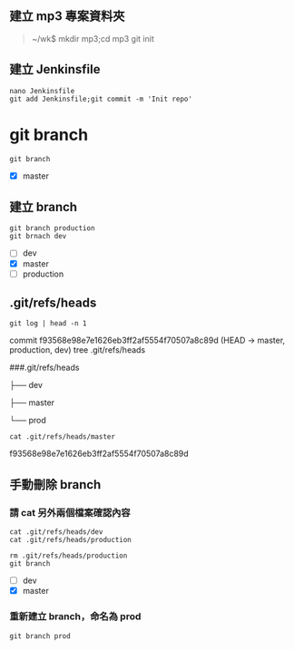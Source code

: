 ## 建立 mp3 專案資料夾
>~/wk$ mkdir mp3;cd mp3
    git init

## 建立 Jenkinsfile
    nano Jenkinsfile
    git add Jenkinsfile;git commit -m 'Init repo'


# git branch
    git branch
- [x] master
## 建立 branch
    git branch production
    git brnach dev
- [ ] dev
- [x] master
- [ ] production

## .git/refs/heads
    git log | head -n 1
commit f93568e98e7e1626eb3ff2af5554f70507a8c89d (HEAD -> master, production, dev)
    tree .git/refs/heads

###.git/refs/heads

├── dev

├── master

└── prod

    cat .git/refs/heads/master
f93568e98e7e1626eb3ff2af5554f70507a8c89d

## 手動刪除 branch
### 請 cat 另外兩個檔案確認內容
    cat .git/refs/heads/dev
    cat .git/refs/heads/production
    
    rm .git/refs/heads/production
    git branch
- [ ] dev
- [x] master
### 重新建立 branch，命名為 prod
    git branch prod
    
